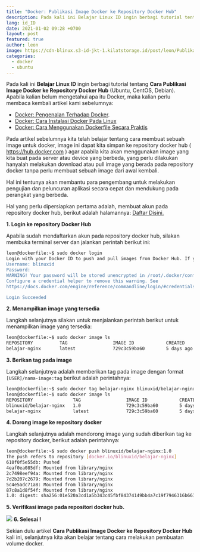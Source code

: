 ```yaml
---
title: "Docker: Publikasi Image Docker ke Repository Docker Hub"
description: Pada kali ini Belajar Linux ID ingin berbagi tutorial tentang Cara Publikasi Image Docker ke Repository Docker Hub (Ubuntu, CentOS, Debian).
lang: id_ID
date: 2021-01-02 09:28 +0700
layout: post
featured: true
author: leon
image: https://cdn-blinux.s3-id-jkt-1.kilatstorage.id/post/leon/Publikasi-Image-Docker-ke-Repository-Docker-Hub.png
categories:
  - docker
  - ubuntu
---
```



Pada kali ini **Belajar Linux ID** ingin berbagi tutorial tentang **Cara Publikasi Image Docker ke Repository Docker Hub** (Ubuntu, CentOS, Debian). Apabila kalian belum mengetahui apa itu Docker, maka kalian perlu membaca kembali artikel kami sebelumnya: 

- [Docker: Pengenalan Terhadap Docker](https://belajarlinux.id/pengenalan-terhadap-docker/).
- [Docker: Cara Instalasi Docker Pada Linux](https://belajarlinux.id/docker-installasi-docker-pada-linux/)
- [Docker: Cara Menggunakan Dockerfile Secara Praktis](https://belajarlinux.id/cara-menggunakan-Dockerfile/)

Pada artikel sebelumnya kita telah belajar tentang cara membuat sebuah image untuk docker, image ini dapat kita simpan ke repository docker hub ( https://hub.docker.com ) agar apabila kita akan menggunakan image yang kita buat pada server atau device yang berbeda, yang perlu dilakukan hanyalah melakukan download atau pull image yang berada pada repository docker tanpa perlu membuat sebuah image dari awal kembali.

Hal ini tentunya akan membantu para pengembang untuk melakukan pengujian dan peluncuran aplikasi secara cepat dan mendukung pada perangkat yang berbeda.

Hal yang perlu dipersiapkan pertama adalah, membuat akun pada repository docker hub, berikut adalah halamannya: [Daftar Disini.](https://hub.docker.com/signup)

**1. Login ke repository Docker Hub**

Apabila sudah mendaftarkan akun pada repository docker hub, silakan membuka terminal server dan jalankan perintah berikut ini:

```bash
leon@dockerfile:~$ sudo docker login
Login with your Docker ID to push and pull images from Docker Hub. If you don't have a Docker ID, head over to https://hub.docker.com to create one.
Username: blinuxid
Password:
WARNING! Your password will be stored unencrypted in /root/.docker/config.json.
Configure a credential helper to remove this warning. See
https://docs.docker.com/engine/reference/commandline/login/#credentials-store

Login Succeeded
```

**2. Menampilkan image yang tersedia**

Langkah selanjutnya silakan untuk menjalankan perintah berikut untuk menampilkan image yang tersedia:

```bash
leon@dockerfile:~$ sudo docker image ls
REPOSITORY          TAG                 IMAGE ID            CREATED             SIZE
belajar-nginx       latest              729c3c59ba60        5 days ago          133MB
```

**3. Berikan tag pada image**

Langkah selanjutnya adalah memberikan tag pada image dengan format `[USER]/nama-image:tag` berikut adalah perintahnya:

```bash
leon@dockerfile:~$ sudo docker tag belajar-nginx blinuxid/belajar-nginx:1.0
leon@dockerfile:~$ sudo docker image ls
REPOSITORY               TAG                 IMAGE ID            CREATED             SIZE
blinuxid/belajar-nginx   1.0                 729c3c59ba60        5 days ago          133MB
belajar-nginx            latest              729c3c59ba60        5 days ago          133MB
```

**4. Dorong image ke repository docker**

Langkah selanjutnya adalah mendorong image yang sudah diberikan tag ke repository docker, berikut adalah perintahnya:

```bash
leon@dockerfile:~$ sudo docker push blinuxid/belajar-nginx:1.0
The push refers to repository [docker.io/blinuxid/belajar-nginx]
610f0f5e55db: Pushed
4eaf0ea085df: Mounted from library/nginx
2c7498eef94a: Mounted from library/nginx
7d2b207c2679: Mounted from library/nginx
5c4e5adc71a8: Mounted from library/nginx
87c8a1d8f54f: Mounted from library/nginx
1.0: digest: sha256:01e520a3cd1a5b343c45fbf84374149bb4a7c19f7946316b661eb22f38d2484a size: 1569
```

**5. Verifikasi image pada repositori docker hub.**

![](https://cdn-blinux.s3-id-jkt-1.kilatstorage.id/post/leon/push-docker1.png)
**6. Selesai !**

Sekian dulu artikel **Cara Publikasi Image Docker ke Repository Docker Hub** kali ini, selanjutnya kita akan belajar tentang cara melakukan pembuatan volume docker.

